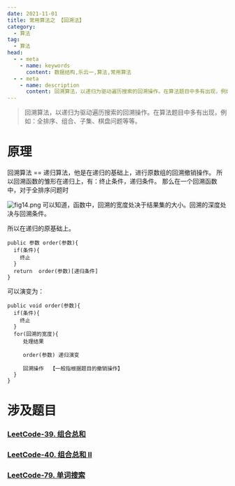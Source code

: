 ```yaml
---
date: 2021-11-01
title: 常用算法之 【回溯法】
category: 
  - 算法
tag:
  - 算法
head:
  - - meta
    - name: keywords
      content: 数据结构,乐云一,算法,常用算法
  - - meta
    - name: description
      content: 回溯算法，以递归为驱动遍历搜索的回溯操作。在算法题目中多有出现，例如：全排序、组合、子集、棋盘问题等等。
---
```

> 回溯算法，以递归为驱动遍历搜索的回溯操作。在算法题目中多有出现，例如：全排序、组合、子集、棋盘问题等等。

# 原理
回溯算法 == 递归算法，他是在递归的基础上，进行原数组的回溯撤销操作。
所以回溯函数的雏形在递归上，有：终止条件，递归条件。
那么在一个回溯函数中，对于全排序问题时

![fig14.png](https://leyunone-img.oss-cn-hangzhou.aliyuncs.com/image/2021-11-01/fig14.png)
可以知道，函数中，回溯的宽度处决于结果集的大小。回溯的深度处决与回溯条件。

所以在递归的原基础上。
```
public 参数 order(参数){
  if(条件){
    终止
  }
  return  order(参数)[递归条件]
}
```
可以演变为：
```
public void order(参数){
  if(条件){
    终止
  }
  for(回溯的宽度){
     处理结果
     
     order(参数) 递归演变

     回溯操作  【一般指根据题目的撤销操作】
  }
}
```

# 涉及题目
### [LeetCode-39. 组合总和](https://leyuna.xyz/#/blog?blogId=65)
### [LeetCode-40. 组合总和 II](https://leyuna.xyz/#/blog?blogId=66)
### [LeetCode-79. 单词搜索](https://leyuna.xyz/#/blog?blogId=67)
